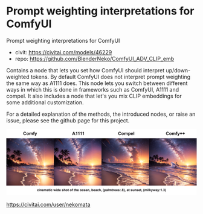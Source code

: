 Prompt weighting interpretations for ComfyUI
========================
Prompt weighting interpretations for ComfyUI
* civit: https://civitai.com/models/46229
* repo: https://github.com/BlenderNeko/ComfyUI_ADV_CLIP_emb

Contains a node that lets you set how ComfyUI should interpret up/down-weighted tokens. By default ComfyUI does not interpret prompt weighting the same way as A1111 does. This node lets you switch between different ways in which this is done in frameworks such as ComfyUI, A1111 and compel. It also includes a node that let's you mix CLIP embeddings for some additional customization.

For a detailed explanation of the methods, the introduced nodes, or raise an issue, please see the github page for this project.

![compare](media/compare.png)

https://civitai.com/user/nekomata
